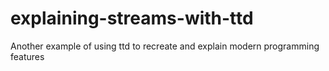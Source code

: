 # explaining-streams-with-ttd
Another example of using ttd to recreate and explain modern programming features
